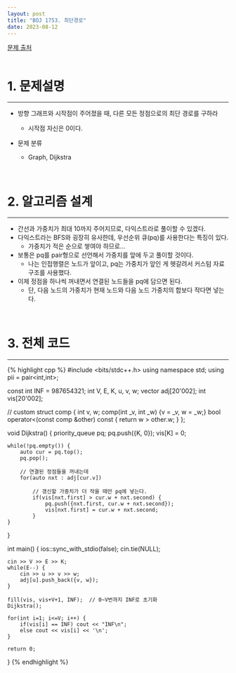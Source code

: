 ```yaml
---
layout: post
title: "BOJ 1753. 최단경로"
date: 2023-08-12
---
```


[문제 출처](https://www.acmicpc.net/problem/1753) <br/><br/>

# 1. 문제설명
<hr>

- 방향 그래프와 시작점이 주어졌을 때, 다른 모든 정점으로의 최단 경로를 구하라
  - 시작점 자신은 0이다.

- 문제 분류
  - Graph, Dijkstra


<br/>

# 2. 알고리즘 설계
<hr>

- 간선과 가중치가 최대 10까지 주어지므로, 다익스트라로 풀이할 수 있겠다.
- 다익스트라는 BFS와 굉장히 유사한데, 우선순위 큐(pq)를 사용한다는 특징이 있다.
  - 가중치가 적은 순으로 쌓여야 하므로...
- 보통은 pq를 pair형으로 선언해서 가중치를 앞에 두고 풀이할 것이다.
  - 나는 인접행렬은 노드가 앞이고, pq는 가중치가 앞인 게 헷갈려서 커스텀 자료구조를 사용했다.
- 이제 정점을 하나씩 꺼내면서 연결된 노드들을 pq에 담으면 된다.
  - 단, 다음 노드의 가중치가 현재 노드와 다음 노드 가중치의 합보다 작다면 넣는다.


<br/>

# 3. 전체 코드
<hr>

{% highlight cpp %}
#include <bits/stdc++.h>
using namespace std;
using pii = pair<int,int>;

const int INF = 987654321;
int V, E, K, u, v, w;
vector<pii> adj[20'002];
int vis[20'002];

// custom
struct comp {
    int v, w;
    comp(int _v, int _w) {v = _v, w = _w;}
    bool operator<(const comp &other) const {
        return w > other.w;
    }
};

void Dijkstra() {
    priority_queue<comp> pq;
    pq.push({K, 0});
    vis[K] = 0;

    while(!pq.empty()) {
        auto cur = pq.top();
        pq.pop();

		// 연결된 정점들을 꺼내는데
        for(auto nxt : adj[cur.v])

			// 갱신할 가중치가 더 작을 때만 pq에 넣는다.
            if(vis[nxt.first] > cur.w + nxt.second) {
                pq.push({nxt.first, cur.w + nxt.second});
                vis[nxt.first] = cur.w + nxt.second;
            }
    }
}

int main() {
    ios::sync_with_stdio(false);
    cin.tie(NULL);

    cin >> V >> E >> K;
    while(E--) {
        cin >> u >> v >> w;
        adj[u].push_back({v, w});
    }

    fill(vis, vis+V+1, INF);  // 0~V번까지 INF로 초기화
    Dijkstra();

    for(int i=1; i<=V; i++) {
        if(vis[i] == INF) cout << "INF\n";
        else cout << vis[i] << '\n';
    }

    return 0;
}
{% endhighlight %}